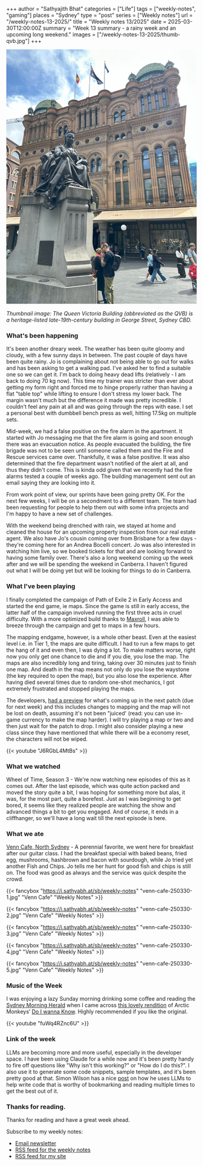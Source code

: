 +++
author = "Sathyajith Bhat"
categories = ["Life"]
tags = ["weekly-notes", "gaming"]
places = "Sydney"
type = "post"
series = ["Weekly notes"]
url = "/weekly-notes-13-2025/"
title = "Weekly notes 13/2025"
date = 2025-03-30T12:00:00Z
summary = "Week 13 summary - a rainy week and an upcoming long weekend."
images = ["/weekly-notes-13-2025/thumb-qvb.jpg"]
+++

![](thumb-qvb.jpg)

_Thumbnail image: The Queen Victoria Building (abbreviated as the QVB) is a heritage-listed late-19th-century building in George Street, Sydney CBD._

### What's been happening

It's been another dreary week. The weather has been quite gloomy and cloudy, with a few sunny days in between. The past couple of days have been quite rainy. Jo is complaining about not being able to go out for walks and has been asking to get a walking pad. I've asked her to find a suitable one so we can get it. I'm back to doing heavy dead lifts (relatively - I am back to doing 70 kg now). This time my trainer was stricter than ever about getting my form right and forced me to hinge properly rather than having a flat "table top" while lifting to ensure I don't stress my lower back. The margin wasn't much but the difference it made was pretty incredible. I couldn't feel any pain at all and was going through the reps with ease. I set a personal best with dumbbell bench press as well, hitting 17.5kg on multiple sets.

Mid-week, we had a false positive on the fire alarm in the apartment. It started with Jo messaging me that the fire alarm is going and soon enough there was an evacuation notice. As people evacuated the building, the fire brigade was not to be seen until someone called them and the Fire and Rescue services came over. Thankfully, it was a false positive. It was also determined that the fire department wasn't notified of the alert at all, and thus they didn't come. This is kinda odd given that we recently had the fire alarms tested a couple of weeks ago. The building management sent out an email saying they are looking into it.

From work point of view, our sprints have been going pretty OK. For the next few weeks, I will be on a secondment to a different team. The team had been requesting for people to help them out with some infra projects and I'm happy to have a new set of challenges.

With the weekend being drenched with rain, we stayed at home and cleaned the house for an upcoming property inspection from our real estate agent. We also have Jo's cousin coming over from Brisbane for a few days - they're coming here for an Andrea Bocelli concert. Jo was also interested in watching him live, so we booked tickets for that and are looking forward to having some family over. There's also a long weekend coming up the week after and we will be spending the weekend in Canberra. I haven't figured out what I will be doing yet but will be looking for things to do in Canberra.

### What I've been playing

I finally completed the campaign of Path of Exile 2 in Early Access and started the end game, ie maps. Since the game is still in early access, the latter half of the campaign involved running the first three acts in cruel difficulty. With a more optimized build thanks to [Maxroll](https://maxroll.gg), I was able to breeze through the campaign and get to maps in a few hours.

The mapping endgame, however, is a whole other beast. Even at the easiest level i.e. in Tier 1, the maps are quite difficult. I had to run a few maps to get the hang of it and even then, I was dying a lot. To make matters worse, right now you only get one chance to die and if you die, you lose the map. The maps are also incredibly long and tiring, taking over 30 minutes just to finish one map. And death in the map means not only do you lose the waystone (the key required to open the map), but you also lose the experience. After having died several times due to random one-shot mechanics, I got extremely frustrated and stopped playing the maps.

The developers, [had a preview](https://youtu.be/J6RGbL4MtBs) for what's coming up in the next patch (due for next week) and this includes changes to mapping and the map will not be lost on death, assuming it's not been "juiced' (read: you can use in-game currency to make the map harder). I will try playing a map or two and then just wait for the patch to drop. I might also consider playing a new class since they have mentioned that while there will be a economy reset, the characters will not be wiped.

{{< youtube  "J6RGbL4MtBs" >}}

### What we watched

Wheel of Time, Season 3 - We're now watching new episodes of this as it comes out. After the last episode, which was quite action packed and moved the story quite a bit, I was hoping for something more but alas, it was, for the most part, quite a borefest. Just as I was beginning to get bored, it seems like they realized people are watching the show and advanced things a bit to get you engaged. And of course, it ends in a cliffhanger, so we'll have a long wait till the next episode is here.  

### What we ate

[Venn Cafe, North Sydney](https://maps.app.goo.gl/K3R3Sv7CdzC1wwEcA) - A perennial favorite, we went here for breakfast after our guitar class. I had the breakfast special with baked beans, fried egg, mushrooms, hashbrown and bacon with sourdough, while Jo tried yet another Fish and Chips. Jo tells me her hunt for good fish and chips is still on. The food was good as always and the service was quick despite the crowd.

  {{< fancybox "https://i.sathyabh.at/sb/weekly-notes" "venn-cafe-250330-1.jpg" "Venn Cafe" "Weekly Notes" >}}

  {{< fancybox "https://i.sathyabh.at/sb/weekly-notes" "venn-cafe-250330-2.jpg" "Venn Cafe" "Weekly Notes" >}}

  {{< fancybox "https://i.sathyabh.at/sb/weekly-notes" "venn-cafe-250330-3.jpg" "Venn Cafe" "Weekly Notes" >}}

  {{< fancybox "https://i.sathyabh.at/sb/weekly-notes" "venn-cafe-250330-4.jpg" "Venn Cafe" "Weekly Notes" >}}

  {{< fancybox "https://i.sathyabh.at/sb/weekly-notes" "venn-cafe-250330-5.jpg" "Venn Cafe" "Weekly Notes" >}}


### Music of the Week

I was enjoying a lazy Sunday morning drinking some coffee and reading the [Sydney Morning Herald](https://www.smh.com.au/) when I came across [this lovely rendition](https://youtu.be/fuWq4RZnc6U) of Arctic Monkeys’ [Do I wanna Know](https://youtu.be/bpOSxM0rNPM). Highly recommended if you like the original.

{{< youtube  "fuWq4RZnc6U" >}} 

### Link of the week

LLMs are becoming more and more useful, especially in the developer space. I have been using Claude for a while now and it's been pretty handy to fire off questions like "Why isn't this working?" or "How do I do this?". I also use it to generate some code snippets, sample templates, and it's been pretty good at that. Simon Wilson has a nice [post](https://simonwillison.net/2025/Mar/11/using-llms-for-code/) on how he uses LLMs to help write code that is worthy of bookmarking and reading multiple times to get the best out of it. 

### Thanks for reading.

Thanks for reading and have a great week ahead.

Subscribe to my weekly notes:

- [Email newsletter](https://sathyabhat.substack.com/)
- [RSS feed for the weekly notes](https://sathyabh.at/series/weekly-notes/index.xml)
- [RSS feed for my site](https://sathyabh.at/index.xml)
